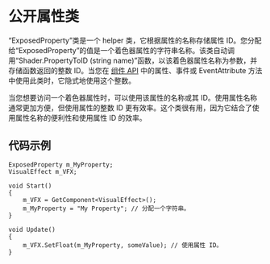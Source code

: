 # 公开属性类
“ExposedProperty”类是一个 helper 类，它根据属性的名称存储属性 ID。您分配给“ExposedProperty”的值是一个着色器属性的字符串名称。该类自动调用“Shader.PropertyToID (string name)”函数，以该着色器属性名称为参数，并存储函数返回的整数 ID。当您在 [组件 API](https://docs.unity3d.com/cn/Packages/com.unity.visualeffectgraph@10.5/manual/ComponentAPI.html) 中的属性、事件或 EventAttribute 方法中使用此类时，它隐式地使用这个整数。

当您想要访问一个着色器属性时，可以使用该属性的名称或其 ID。使用属性名称通常更加方便，但使用属性的整数 ID 更有效率。这个类很有用，因为它结合了使用属性名称的便利性和使用属性 ID 的效率。

## 代码示例

```
ExposedProperty m_MyProperty;
VisualEffect m_VFX;

void Start()
{
    m_VFX = GetComponent<VisualEffect>();
    m_MyProperty = "My Property"; // 分配一个字符串。
}

void Update()
{
    m_VFX.SetFloat(m_MyProperty, someValue); // 使用属性 ID。
}
```